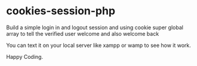 # cookies-session-php

Build a simple login in and logout session and using cookie super global array to tell the verified user welcome and also welcome back

You can text it on your local server like xampp or wamp to see how it work.


Happy Coding.
